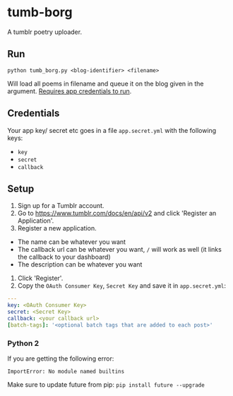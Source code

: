 # tumb-borg
A tumblr poetry uploader.

## Run
```
python tumb_borg.py <blog-identifier> <filename>
```
Will load all poems in filename and queue it on the blog given in the argument.
[Requires app credentials to run](https://www.tumblr.com/docs/en/api/v2).

## Credentials
Your app key/ secret etc goes in a file ``app.secret.yml`` with the following keys:
 - `key`
 - `secret`
 - `callback`

## Setup
1. Sign up for a Tumblr account.
1. Go to <https://www.tumblr.com/docs/en/api/v2> and click 'Register an Application'.
1. Register a new application.
 - The name can be whatever you want
 - The callback url can be whatever you want, `/` will work as well (it links the callback to your dashboard)
 - The description can be whatever you want
1. Click 'Register'.
1. Copy the `OAuth Consumer Key`, `Secret Key` and save it in ``app.secret.yml``:
```yml
---
key: <OAuth Consumer Key>
secret: <Secret Key>
callback: <your callback url>
[batch-tags]: '<optional batch tags that are added to each post>'
```
### Python 2
If you are getting the following error:
```shell
ImportError: No module named builtins
```
Make sure to update future from pip:
``pip install future --upgrade``

